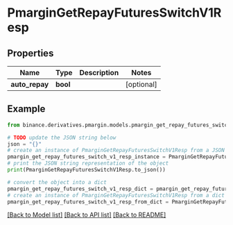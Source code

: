 # PmarginGetRepayFuturesSwitchV1Resp


## Properties

Name | Type | Description | Notes
------------ | ------------- | ------------- | -------------
**auto_repay** | **bool** |  | [optional] 

## Example

```python
from binance.derivatives.pmargin.models.pmargin_get_repay_futures_switch_v1_resp import PmarginGetRepayFuturesSwitchV1Resp

# TODO update the JSON string below
json = "{}"
# create an instance of PmarginGetRepayFuturesSwitchV1Resp from a JSON string
pmargin_get_repay_futures_switch_v1_resp_instance = PmarginGetRepayFuturesSwitchV1Resp.from_json(json)
# print the JSON string representation of the object
print(PmarginGetRepayFuturesSwitchV1Resp.to_json())

# convert the object into a dict
pmargin_get_repay_futures_switch_v1_resp_dict = pmargin_get_repay_futures_switch_v1_resp_instance.to_dict()
# create an instance of PmarginGetRepayFuturesSwitchV1Resp from a dict
pmargin_get_repay_futures_switch_v1_resp_from_dict = PmarginGetRepayFuturesSwitchV1Resp.from_dict(pmargin_get_repay_futures_switch_v1_resp_dict)
```
[[Back to Model list]](../README.md#documentation-for-models) [[Back to API list]](../README.md#documentation-for-api-endpoints) [[Back to README]](../README.md)


